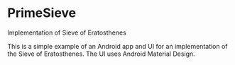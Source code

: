 # PrimeSieve
Implementation of Sieve of Eratosthenes

This is a simple example of an Android app and UI for an implementation of the Sieve of Eratosthenes.
The UI uses Android Material Design.
